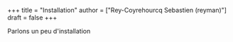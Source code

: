 +++
title = "Installation"
author = ["Rey-Coyrehourcq Sebastien (reyman)"]
draft = false
+++

Parlons un peu d'installation
